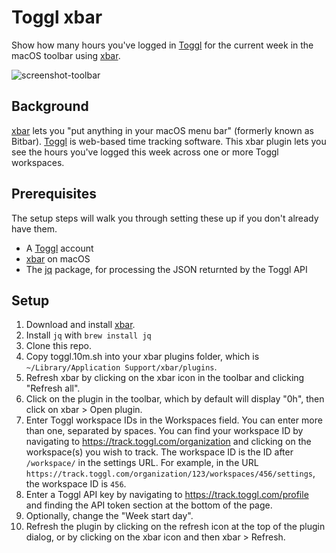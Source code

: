 # Toggl xbar

Show how many hours you've logged in [Toggl](https://toggl.com) for the current week in the macOS toolbar using [xbar](https://xbarapp.com).

![screenshot-toolbar](https://github.com/rdyson/toggl-xbar/assets/360430/7db37a69-f8a2-4087-93b4-d88e24eaaba5)

## Background

[xbar](https://xbarapp.com) lets you "put anything in your macOS menu bar" (formerly known as Bitbar). [Toggl](https://toggl.com) is web-based time tracking software. This xbar plugin lets you see the hours you've logged this week across one or more Toggl workspaces.

## Prerequisites

The setup steps will walk you through setting these up if you don't already have them.

* A [Toggl](https://toggl.com/) account
* [xbar](https://xbarapp.com/dl) on macOS
* The [jq](https://formulae.brew.sh/formula/jq) package, for processing the JSON returnted by the Toggl API

## Setup

1. Download and install [xbar](https://xbarapp.com/dl).
2. Install `jq` with `brew install jq`
3. Clone this repo.
4. Copy toggl.10m.sh into your xbar plugins folder, which is `~/Library/Application Support/xbar/plugins`.
5. Refresh xbar by clicking on the xbar icon in the toolbar and clicking "Refresh all".
6. Click on the plugin in the toolbar, which by default will display "0h", then click on xbar > Open plugin.
7. Enter Toggl workspace IDs in the Workspaces field. You can enter more than one, separated by spaces. You can find your workspace ID by navigating to https://track.toggl.com/organization and clicking on the workspace(s) you wish to track. The workspace ID is the ID after `/workspace/` in the settings URL. For example, in the URL `https://track.toggl.com/organization/123/workspaces/456/settings`, the workspace ID is `456`.
8. Enter a Toggl API key by navigating to https://track.toggl.com/profile and finding the API token section at the bottom of the page.
9. Optionally, change the "Week start day".
10. Refresh the plugin by clicking on the refresh icon at the top of the plugin dialog, or by clicking on the xbar icon and then xbar > Refresh.
